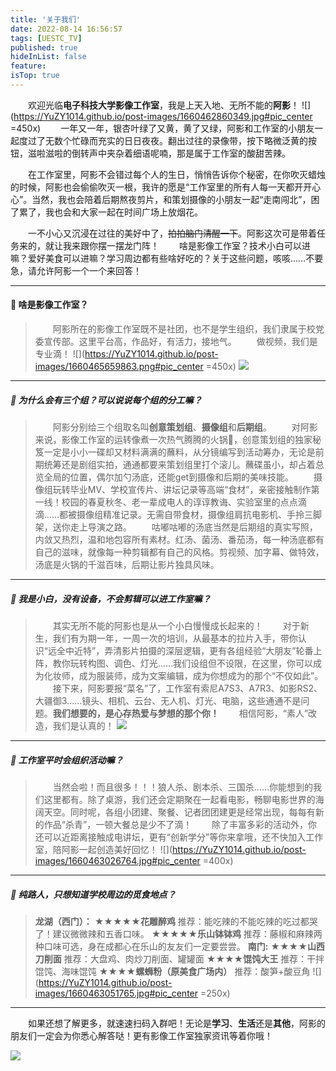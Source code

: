 ```yaml
---
title: '关于我们'
date: 2022-08-14 16:56:57
tags: [UESTC_TV]
published: true
hideInList: false
feature: 
isTop: true
---
```

&emsp;&emsp;欢迎光临**电子科技大学影像工作室**，我是上天入地、无所不能的**阿影**！
![](https://YuZY1014.github.io/post-images/1660462860349.jpg#pic_center =450x)
&emsp;&emsp;一年又一年，银杏叶绿了又黄，黄了又绿，阿影和工作室的小朋友一起度过了无数个忙碌而充实的日日夜夜。翻出过往的录像带，按下略微泛黄的按钮，滋啦滋啦的倒转声中夹杂着细语呢喃，那是属于工作室的酸甜苦辣。

&emsp;&emsp;在工作室里，阿影不会错过每个人的生日，悄悄告诉你个秘密，在你吹灭蜡烛的时候，阿影也会偷偷吹灭一根，我许的愿是“工作室里的所有人每一天都开开心心”。当然，我也会陪着后期熬夜剪片，和策划摄像的小朋友一起“走南闯北”，困了累了，我也会和大家一起在时间广场上放烟花。

&emsp;&emsp;一不小心又沉浸在过往的美好中了，~~拍拍脑门清醒一下~~。阿影这次可是带着任务来的，就让我来跟你摆一摆龙门阵！
&emsp;&emsp;啥是影像工作室？技术小白可以进嘛？爱好美食可以进嘛？学习周边都有些啥好吃的？关于这些问题，咳咳……不要急，请允许阿影一个一个来回答！

---
#### **🤚 啥是影像工作室？**
>&emsp;&emsp;阿影所在的影像工作室既不是社团，也不是学生组织，我们隶属于校党委宣传部。这里平台高，作品好，有活力，接地气。
&emsp;&emsp;做视频，我们是专业滴！
![](https://YuZY1014.github.io/post-images/1660465659863.png#pic_center =450x)
![](https://YuZY1014.github.io/post-images/1660462957719.png#pic_center)
---
##### **🤚 为什么会有三个组？可以说说每个组的分工嘛？**
>&emsp;&emsp;阿影分别给三个组取名叫**创意策划组**、**摄像组**和**后期组**。
&emsp;&emsp;对阿影来说，影像工作室的运转像煮一次热气腾腾的火锅🍲，创意策划组的独家秘笈一定是小小一碟却又材料满满的蘸料，从分镜编写到活动筹办，无论是前期统筹还是剧组实拍，通通都要来策划组里打个滚儿。蘸碟虽小，却占着总览全局的位置，偶尔加勺汤底，还能get到摄像和后期的美味技能。
&emsp;&emsp;摄像组玩转毕业MV、学校宣传片、讲坛记录等高端“食材”，亲密接触制作第一线！校园的春夏秋冬、老一辈成电人的谆谆教诲、实验室里的点点滴滴……都被摄像组精准记录。无需自带食材，摄像组肩抗电影机、手拎三脚架，送你走上导演之路。
&emsp;&emsp;咕嘟咕嘟的汤底当然是后期组的真实写照，内敛又热烈，温和地包容所有素材。红汤、菌汤、番茄汤，每一种汤底都有自己的滋味，就像每一种剪辑都有自己的风格。剪视频、加字幕、做特效，汤底是火锅的千滋百味，后期让影片独具风味。
---

##### **🤚 我是小白，没有设备，不会剪辑可以进工作室嘛？**
>&emsp;&emsp;其实无所不能的阿影也是从一个小白慢慢成长起来的！
&emsp;&emsp;对于新生，我们有为期一年，一周一次的培训，从最基本的拉片入手，带你认识“远全中近特”，弄清影片拍摄的深层逻辑，更有各组经验“大朋友”轮番上阵，教你玩转构图、调色、灯光……我们设组但不设限，在这里，你可以成为化妆师，成为服装师，成为文案编辑，成为你想成为的那个“不仅如此”。
&emsp;&emsp;接下来，阿影要报“菜名”了，工作室有索尼A7S3、A7R3、如影RS2、大疆御3……镜头、相机、云台、无人机、灯光、电脑，这些通通不是问题。**我们想要的，是心存热爱与梦想的那个你！**
&emsp;&emsp;相信阿影，“素人”改造，我们是认真的！
![](https://YuZY1014.github.io/post-images/1660461227282.jpg#pic_center)
---

##### **🤚 工作室平时会组织活动嘛？**
>&emsp;&emsp;当然会啦！而且很多！！！狼人杀、剧本杀、三国杀……你能想到的我们这里都有。除了桌游，我们还会定期聚在一起看电影，畅聊电影世界的海阔天空。同时呢，各组小团建、聚餐、记者团团建更是经常出现，每每有新的作品“杀青”，一顿大餐总是少不了滴！
&emsp;&emsp;除了丰富多彩的活动外，你还可以近距离接触成电讲坛，更有“创新学分”等你来拿哦，还不快加入工作室，陪阿影一起创造美好回忆！
![](https://YuZY1014.github.io/post-images/1660463026764.jpg#pic_center =400x)
---
##### **🤚 纯路人，只想知道学校周边的觅食地点？**
>**龙湖（西门）：**
**★★★★★花雕醉鸡**
推荐：能吃辣的不能吃辣的吃过都哭了！建议微微辣和五香口味。
**★★★★★乐山钵钵鸡**
推荐：藤椒和麻辣两种口味可选，身在成都心在乐山的友友们一定要尝尝。
>**南门:**
**★★★★山西刀削面**
推荐：大盘鸡、肉炒刀削面、罐罐面
**★★★★馄饨大王**
推荐：干拌馄饨、海味馄饨
**★★★★螺蛳粉（原美食广场内）**
推荐：酸笋+酸豆角
![](https://YuZY1014.github.io/post-images/1660463051765.jpg#pic_center =250x)
---
&emsp;&emsp;如果还想了解更多，就速速扫码入群吧！无论是**学习**、**生活**还是**其他**，阿影的朋友们一定会为你悉心解答哒！更有影像工作室独家资讯等着你哦！

![](https://YuZY1014.github.io/post-images/1660460271274.jpg#pic_center)
